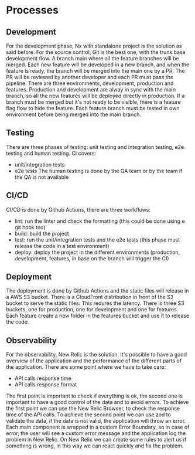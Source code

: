 # Processes

## Development

For the development phase, Nx with standalone project is the solution as said before.
For the source control, Git is the best one, with the trunk base development flow.
A branch main where all the feature branches will be merged.
Each new feature will be developed in a new branch, and when the feature is ready, the branch will be merged into the main one by a PR. The PR will be reviewed by another developer and each PR must pass the pipeline.
There are three environments, development, production and features.
Production and development are alway in sync with the main branch, so all the new features will be deployed directly in production. If a branch must be merged but it's not ready to be visible, there is a feature flag flow to hide the feature.
Each feature branch must be tested in own environment before being merged into the main branch.

## Testing

There are three phases of testing: unit testing and integration testing, e2e testing and human testing.
CI covers:

- unit/integration tests
- e2e tests
  The human testing is done by the QA team or by the team if the QA is not available

## CI/CD

CI/CD is done by Github Actions, there are three workflows:

- lint: run the linter and check the formatting (this could be done using e git hook too)
- build: build the project
- test: run the unit/integration tests and the e2e tests (this phase must release the code in a test environment)
- deploy: deploy the project in the different environments (production, development, features, in base on the branch will trigger the CI)

## Deployment

The deployment is done by Github Actions and the static files will release in a AWS S3 bucket. There is a CloudFront distribution in front of the S3 bucket to serve the static files. This redures the latency.
There is three S3 buckets, one for production, one for development and one for features. Each feature create a new folder in the features bucket and use it to release the code.

## Observability

For the observability, New Relic is the solution. It's possible to have a good overview of the application and the performance of the different parts of the application.
There are some point where we have to take care:

- API calls response time
- API calls response format

The first point is important to check if everything is ok, the second one is important to have a good control of the data and to avoid errors.
To achieve the first point we can use the New Relic Browser, to check the response time of the API calls. To achieve the second point we can use zod to validate the data, if the data is not valid, the application will throw an error. Each main component is wrapped in a custom Error Boundary, so in case of error, the user will see a custom error message and the application log the problem in New Relic.
On New Relic we can create some rules to alert us if something is wrong, in this way we can react quickly and fix the problem.
